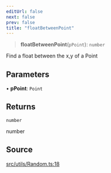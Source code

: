 ```yaml
---
editUrl: false
next: false
prev: false
title: "floatBetweenPoint"
---
```


> **floatBetweenPoint**(`pPoint`): `number`

Find a float between the x,y of a Point

## Parameters

• **pPoint**: `Point`

## Returns

`number`

number

## Source

[src/utils/Random.ts:18](https://github.com/relishinc/dill-pixel/blob/c79d8e8552aaa0f13a29535c819ae67d025b4669/src/utils/Random.ts#L18)
